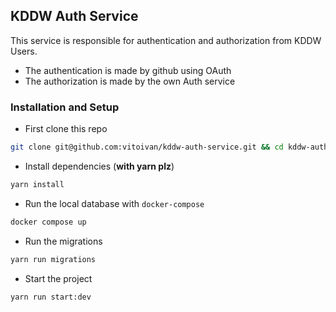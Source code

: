 ## KDDW Auth Service

This service is responsible for authentication and authorization from KDDW Users.

- The authentication is made by github using OAuth
- The authorization is made by the own Auth service

### Installation and Setup

- First clone this repo

```bash
git clone git@github.com:vitoivan/kddw-auth-service.git && cd kddw-auth-service
```

- Install dependencies (**with yarn plz**)

```bash
yarn install
```

- Run the local database with `docker-compose`

```bash
docker compose up
```

- Run the migrations

```bash
yarn run migrations
```

- Start the project

```bash
yarn run start:dev
```
